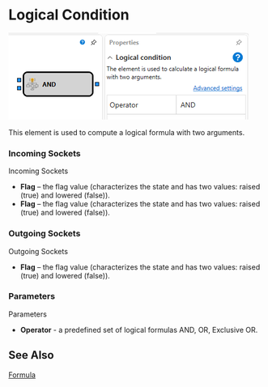 # Logical Condition

![Designer The logical condition 00](../../../../../../images/designer_logical_condition_00.png)

This element is used to compute a logical formula with two arguments.

### Incoming Sockets

Incoming Sockets

- **Flag** – the flag value (characterizes the state and has two values: raised (true) and lowered (false)).
- **Flag** – the flag value (characterizes the state and has two values: raised (true) and lowered (false)).

### Outgoing Sockets

Outgoing Sockets

- **Flag** – the flag value (characterizes the state and has two values: raised (true) and lowered (false)).

### Parameters

Parameters

- **Operator** - a predefined set of logical formulas AND, OR, Exclusive OR.

## See Also

[Formula](formula.md)